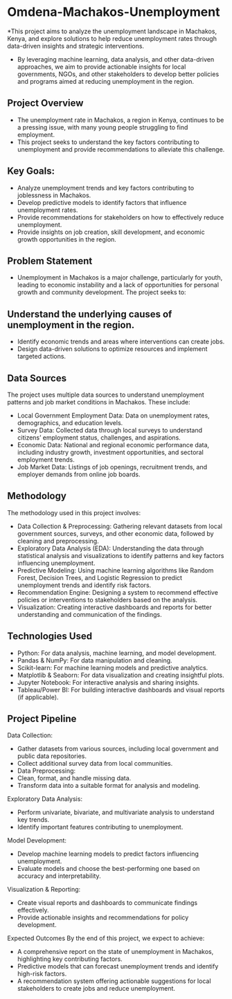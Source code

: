 # Omdena-Machakos-Unemployment
*This project aims to analyze the unemployment landscape in Machakos, Kenya, and explore solutions to help reduce unemployment rates through data-driven insights and strategic interventions. 
* By leveraging machine learning, data analysis, and other data-driven approaches, we aim to provide actionable insights for local governments, NGOs, and other stakeholders to develop better policies and programs aimed at reducing unemployment in the region.

## Project Overview
* The unemployment rate in Machakos, a region in Kenya, continues to be a pressing issue, with many young people struggling to find employment.
* This project seeks to understand the key factors contributing to unemployment and provide recommendations to alleviate this challenge.

## Key Goals:
* Analyze unemployment trends and key factors contributing to joblessness in Machakos.
* Develop predictive models to identify factors that influence unemployment rates.
* Provide recommendations for stakeholders on how to effectively reduce unemployment.
* Provide insights on job creation, skill development, and economic growth opportunities in the region.

## Problem Statement
* Unemployment in Machakos is a major challenge, particularly for youth, leading to economic instability and a lack of opportunities for personal growth and community development. The project seeks to:

## Understand the underlying causes of unemployment in the region.
* Identify economic trends and areas where interventions can create jobs.
* Design data-driven solutions to optimize resources and implement targeted actions.

## Data Sources
The project uses multiple data sources to understand unemployment patterns and job market conditions in Machakos. These include:
* Local Government Employment Data: Data on unemployment rates, demographics, and education levels.
* Survey Data: Collected data through local surveys to understand citizens’ employment status, challenges, and aspirations.
* Economic Data: National and regional economic performance data, including industry growth, investment opportunities, and sectoral employment trends.
* Job Market Data: Listings of job openings, recruitment trends, and employer demands from online job boards.

## Methodology
The methodology used in this project involves:
* Data Collection & Preprocessing: Gathering relevant datasets from local government sources, surveys, and other economic data, followed by cleaning and preprocessing.
* Exploratory Data Analysis (EDA): Understanding the data through statistical analysis and visualizations to identify patterns and key factors influencing unemployment.
* Predictive Modeling: Using machine learning algorithms like Random Forest, Decision Trees, and Logistic Regression to predict unemployment trends and identify risk factors.
* Recommendation Engine: Designing a system to recommend effective policies or interventions to stakeholders based on the analysis.
* Visualization: Creating interactive dashboards and reports for better understanding and communication of the findings.

## Technologies Used
* Python: For data analysis, machine learning, and model development.
* Pandas & NumPy: For data manipulation and cleaning.
* Scikit-learn: For machine learning models and predictive analytics.
* Matplotlib & Seaborn: For data visualization and creating insightful plots.
* Jupyter Notebook: For interactive analysis and sharing insights.
* Tableau/Power BI: For building interactive dashboards and visual reports (if applicable).

## Project Pipeline
Data Collection:
* Gather datasets from various sources, including local government and public data repositories.
* Collect additional survey data from local communities.
* Data Preprocessing:
* Clean, format, and handle missing data.
* Transform data into a suitable format for analysis and modeling.

Exploratory Data Analysis:
* Perform univariate, bivariate, and multivariate analysis to understand key trends.
* Identify important features contributing to unemployment.

Model Development:
* Develop machine learning models to predict factors influencing unemployment.
* Evaluate models and choose the best-performing one based on accuracy and interpretability.

Visualization & Reporting:
* Create visual reports and dashboards to communicate findings effectively.
* Provide actionable insights and recommendations for policy development.

Expected Outcomes
By the end of this project, we expect to achieve:
* A comprehensive report on the state of unemployment in Machakos, highlighting key contributing factors.
* Predictive models that can forecast unemployment trends and identify high-risk factors.
* A recommendation system offering actionable suggestions for local stakeholders to create jobs and reduce unemployment.

